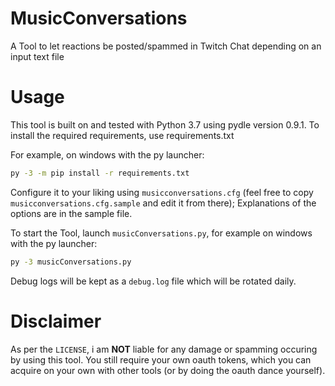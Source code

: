 # MusicConversations
A Tool to let reactions be posted/spammed in Twitch Chat depending on an input text file

# Usage
This tool is built on and tested with Python 3.7 using pydle version 0.9.1.
To install the required requirements, use requirements.txt

For example, on windows with the py launcher:
```cmd
py -3 -m pip install -r requirements.txt
```
Configure it to your liking using ``musicconversations.cfg`` (feel free to copy ``musicconversations.cfg.sample`` and edit it from there);
Explanations of the options are in the sample file.

To start the Tool, launch ``musicConversations.py``, for example on windows with the py launcher:

```cmd
py -3 musicConversations.py
```

Debug logs will be kept as a ``debug.log`` file which will be rotated daily.

# Disclaimer
As per the ``LICENSE``, i am **NOT** liable for any damage or spamming occuring by using this tool.
You still require your own oauth tokens, which you can acquire on your own with other tools (or by doing the oauth dance yourself).
